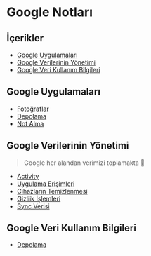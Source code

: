 # Google Notları <!-- omit in toc -->

## İçerikler <!-- omit in toc -->

- [Google Uygulamaları](#Google-Uygulamalar%C4%B1)
- [Google Verilerinin Yönetimi](#Google-Verilerinin-Y%C3%B6netimi)
- [Google Veri Kullanım Bilgileri](#Google-Veri-Kullan%C4%B1m-Bilgileri)

## Google Uygulamaları

- [Fotoğraflar][Photos]
- [Depolama][Drive]
- [Not Alma][Keep]

## Google Verilerinin Yönetimi

> Google her alandan verimizi toplamakta 😬

- [Activity](https://myactivity.google.com/myactivity)
- [Uygulama Erişimleri](https://myaccount.google.com/permissions)
- [Cihazların Temizlenmesi](https://myaccount.google.com/security-checkup)
- [Gizliik İşlemleri](https://myaccount.google.com/privacycheckup)
- [Sync Verisi](https://chrome.google.com/sync)

## Google Veri Kullanım Bilgileri

- [Depolama](https://one.google.com/storage)

[Photos]: https://photos.google.com/
[Drive]: https://drive.google.com
[Keep]: https://keep.google.com/
